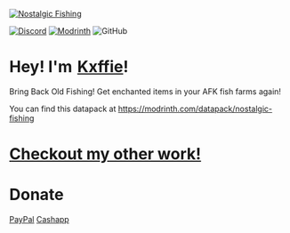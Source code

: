 [![Nostalgic Fishing](https://raw.githubusercontent.com/Kxffie/CraftingPlus/main/raw.png)](https://modrinth.com/datapack/crafting+)

[![Discord](https://img.shields.io/discord/1035733638735728701?style=for-the-badge&logo=discord&label=Discord&labelColor=black&color=lightblue)](https://discord.gg/FdWDRYBBkf)
[![Modrinth](https://img.shields.io/modrinth/dt/HhcsfmGU?style=for-the-badge&logo=modrinth&label=Modrinth&labelColor=black&color=green)](https://modrinth.com/datapack/nostalgic-fishing)
![GitHub](https://img.shields.io/github/license/kxffie/nostalgic-fishing?style=for-the-badge&logo=github&label=Github&labelColor=black&color=white)

# Hey! I'm [Kxffie](https://www.youtube.com/Kxffie?sub_confirmation=1)!
Bring Back Old Fishing! Get enchanted items in your AFK fish farms again!

You can find this datapack at https://modrinth.com/datapack/nostalgic-fishing

# [Checkout my other work!](https://modrinth.com/user/kxffie)

# Donate
[PayPal](https://www.paypal.com/paypalme/kxffie) [Cashapp](https://cash.app/$kxffie)
